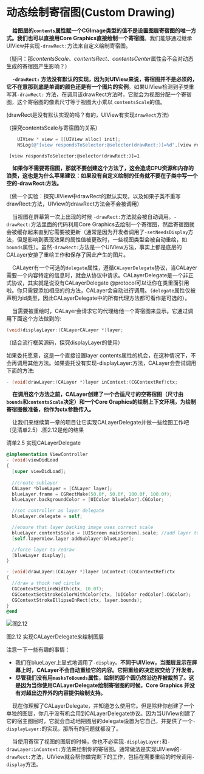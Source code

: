 # 动态绘制寄宿图(Custom Drawing)

&nbsp;&nbsp;&nbsp;&nbsp;**给图层的`contents`属性赋一个CGImage类型的值不是设置图层寄宿图的唯一方式。我们也可以直接用Core Graphics直接绘制一个寄宿图**。我们能够通过继承UIView并实现`-drawRect:`方法来自定义绘制寄宿图。

（疑问：那*contentsScale*、*contentsRect*、*contentsCenter*属性会不会对动态生成的寄宿图产生影响？）

&nbsp;&nbsp;&nbsp;&nbsp;**`-drawRect:` 方法没有默认的实现，因为对UIView来说，寄宿图并不是必须的，它不在意那到底是单调的颜色还是有一个图片的实例**。如果UIView检测到子类重写其`-drawRect:` 方法，在调用该drawRect方法时，它就会为视图分配一个寄宿图，这个寄宿图的像素尺寸等于视图大小乘以 `contentsScale`的值。

(drawRect是没有默认实现的吗？有的，UIView有实现`drawRect`方法)

（探究contentsScale与寄宿图的关系）

```objective-c
    UIView * view = [[UIView alloc] init];
    NSLog(@"[view respondsToSelector:@selector(drawRect:)]=%d",[view respondsToSelector:@selector(drawRect:)]);
```

```
 [view respondsToSelector:@selector(drawRect:)]=1
```



&nbsp;&nbsp;&nbsp;&nbsp;**如果你不需要寄宿图，那就不要创建这个方法了，这会造成CPU资源和内存的浪费，这也是为什么苹果建议：如果没有自定义绘制的任务就不要在子类中写一个空的-drawRect:方法。**

（做一个实验：探究UIView中drawRect的默认实现，以及如果子类不重写drawRect:方法，UIView的drawRect方法会不会被调用）

&nbsp;&nbsp;&nbsp;&nbsp;当视图在屏幕第一次上出现的时候 `-drawRect:`方法就会被自动调用。`-drawRect:`方法里面的代码利用Core Graphics去绘制一个寄宿图，然后寄宿图就会被缓存起来直到它需要被更新（通常是因为开发者调用了`-setNeedsDisplay`方法，但是影响到表现效果的属性值被更改时，一些视图类型会被自动重绘，如`bounds`属性）。虽然`-drawRect:`方法是一个UIView方法，事实上都是底层的CALayer安排了重绘工作和保存了因此产生的图片。

&nbsp;&nbsp;&nbsp;&nbsp;CALayer有一个可选的`delegate`属性，遵循`CALayerDelegate`协议，当CALayer需要一个内容特定的信息时，就会从协议中请求。CALayerDelegate是一个非正式协议，其实就是说没有CALayerDelegate @protocol可以让你在类里面引用啦。你只需要添加相应的的方法，CALayer会自动进行调用。（`delegate`属性仅被声明为id类型，因此CALayerDelegate中的所有代理方法都可看作是可选的）。

&nbsp;&nbsp;&nbsp;&nbsp;当需要被重绘时，CALayer会请求它的代理给他一个寄宿图来显示。它通过调用下面这个方法做到的:

```objective-c
(void)displayLayer:(CALayerCALayer *)layer;
```

（结合流行框架源码，探究displayLayer的使用）

如果委托愿意，这是一个直接设置layer contents属性的机会，在这种情况下，不会再调用其他方法。如果委托没有实现-displayLayer:方法，CALayer会尝试调用下面的方法:

```objective-c
- (void)drawLayer:(CALayer *)layer inContext:(CGContextRef)ctx;
```

&nbsp;&nbsp;&nbsp;&nbsp;**在调用这个方法之前，CALayer创建了一个合适尺寸的空寄宿图（尺寸由`bounds`和`contentsScale`决定）和一个Core Graphics的绘制上下文环境，为绘制寄宿图做准备，他作为ctx参数传入。**

&nbsp;&nbsp;&nbsp;&nbsp;让我们来继续第一章的项目让它实现CALayerDelegate并做一些绘图工作吧（见清单2.5）.图2.12是他的结果

清单2.5 实现CALayerDelegate

```objective-c
@implementation ViewController
- (void)viewDidLoad
{
  [super viewDidLoad];
  ￼
  //create sublayer
  CALayer *blueLayer = [CALayer layer];
  blueLayer.frame = CGRectMake(50.0f, 50.0f, 100.0f, 100.0f);
  blueLayer.backgroundColor = [UIColor blueColor].CGColor;

  //set controller as layer delegate
  blueLayer.delegate = self;

  //ensure that layer backing image uses correct scale
  blueLayer.contentsScale = [UIScreen mainScreen].scale; //add layer to our view
  [self.layerView.layer addSublayer:blueLayer];

  //force layer to redraw
  [blueLayer display];
}

- (void)drawLayer:(CALayer *)layer inContext:(CGContextRef)ctx
{
  //draw a thick red circle
  CGContextSetLineWidth(ctx, 10.0f);
  CGContextSetStrokeColorWithColor(ctx, [UIColor redColor].CGColor);
  CGContextStrokeEllipseInRect(ctx, layer.bounds);
}
@end
```

![图2.12](./2.12.png)

图2.12 实现CALayerDelegate来绘制图层

注意一下一些有趣的事情：

* 我们在blueLayer上显式地调用了`-display`。**不同于UIView，当图层显示在屏幕上时，CALayer不会自动重绘它的内容。它把重绘的决定权交给了开发者。**
* **尽管我们没有用`masksToBounds`属性，绘制的那个圆仍然沿边界被裁剪了。这是因为当你使用CALayerDelegate绘制寄宿图的时候，Core Graphics 并没有对超出边界外的内容提供绘制支持。**

&nbsp;&nbsp;&nbsp;&nbsp;现在你理解了CALayerDelegate，并知道怎么使用它。但是除非你创建了一个单独的图层，你几乎没有机会用到CALayerDelegate协议。因为当UIView创建了它的宿主图层时，它就会自动地把图层的delegate设置为它自己，并提供了一个`-displayLayer:`的实现，那所有的问题就都没了。

&nbsp;&nbsp;&nbsp;&nbsp;当使用寄宿了视图的图层的时候，你也不必实现`-displayLayer:`和`-drawLayer:inContext:`方法来绘制你的寄宿图。通常做法是实现UIView的`-drawRect:`方法，UIView就会帮你做完剩下的工作，包括在需要重绘的时候调用`-display`方法。

